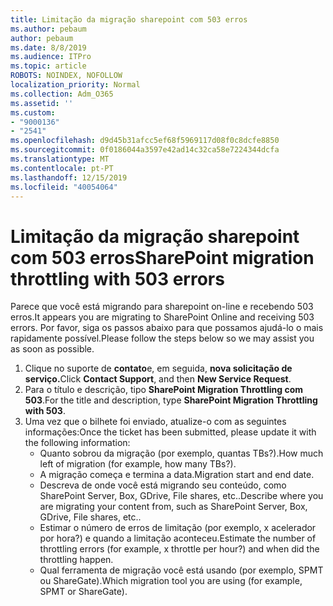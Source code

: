 ```yaml
---
title: Limitação da migração sharepoint com 503 erros
ms.author: pebaum
author: pebaum
ms.date: 8/8/2019
ms.audience: ITPro
ms.topic: article
ROBOTS: NOINDEX, NOFOLLOW
localization_priority: Normal
ms.collection: Adm_O365
ms.assetid: ''
ms.custom:
- "9000136"
- "2541"
ms.openlocfilehash: d9d45b31afcc5ef68f5969117d08f0c8dcfe8850
ms.sourcegitcommit: 0f0186044a3597e42ad14c32ca58e7224344dcfa
ms.translationtype: MT
ms.contentlocale: pt-PT
ms.lasthandoff: 12/15/2019
ms.locfileid: "40054064"
---
```

# <a name="sharepoint-migration-throttling-with-503-errors"></a><span data-ttu-id="8d6f7-102">Limitação da migração sharepoint com 503 erros</span><span class="sxs-lookup"><span data-stu-id="8d6f7-102">SharePoint migration throttling with 503 errors</span></span>

<span data-ttu-id="8d6f7-103">Parece que você está migrando para sharepoint on-line e recebendo 503 erros.</span><span class="sxs-lookup"><span data-stu-id="8d6f7-103">It appears you are migrating to SharePoint Online and receiving 503 errors.</span></span> <span data-ttu-id="8d6f7-104">Por favor, siga os passos abaixo para que possamos ajudá-lo o mais rapidamente possível.</span><span class="sxs-lookup"><span data-stu-id="8d6f7-104">Please follow the steps below so we may assist you as soon as possible.</span></span> 

1. <span data-ttu-id="8d6f7-105">Clique no suporte de **contato**e, em seguida, **nova solicitação de serviço.**</span><span class="sxs-lookup"><span data-stu-id="8d6f7-105">Click **Contact Support**, and then **New Service Request**.</span></span>
2. <span data-ttu-id="8d6f7-106">Para o título e descrição, tipo **SharePoint Migration Throttling com 503**.</span><span class="sxs-lookup"><span data-stu-id="8d6f7-106">For the title and description, type **SharePoint Migration Throttling with 503**.</span></span>
3. <span data-ttu-id="8d6f7-107">Uma vez que o bilhete foi enviado, atualize-o com as seguintes informações:</span><span class="sxs-lookup"><span data-stu-id="8d6f7-107">Once the ticket has been submitted, please update it with the following information:</span></span>
    - <span data-ttu-id="8d6f7-108">Quanto sobrou da migração (por exemplo, quantas TBs?).</span><span class="sxs-lookup"><span data-stu-id="8d6f7-108">How much left of migration (for example, how many TBs?).</span></span>
    - <span data-ttu-id="8d6f7-109">A migração começa e termina a data.</span><span class="sxs-lookup"><span data-stu-id="8d6f7-109">Migration start and end date.</span></span>
    - <span data-ttu-id="8d6f7-110">Descreva de onde você está migrando seu conteúdo, como SharePoint Server, Box, GDrive, File shares, etc..</span><span class="sxs-lookup"><span data-stu-id="8d6f7-110">Describe where you are migrating your content from, such as SharePoint Server, Box, GDrive, File shares, etc..</span></span>
    - <span data-ttu-id="8d6f7-111">Estimar o número de erros de limitação (por exemplo, x acelerador por hora?) e quando a limitação aconteceu.</span><span class="sxs-lookup"><span data-stu-id="8d6f7-111">Estimate the number of throttling errors (for example, x throttle per hour?) and when did the throttling happen.</span></span>
    - <span data-ttu-id="8d6f7-112">Qual ferramenta de migração você está usando (por exemplo, SPMT ou ShareGate).</span><span class="sxs-lookup"><span data-stu-id="8d6f7-112">Which migration tool you are using (for example, SPMT or ShareGate).</span></span>


